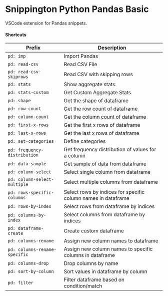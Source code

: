# Snippington Python Pandas Basic
VSCode extension for Pandas snippets.

#### Shortcuts

| Prefix | Description |
| ------ | ------------ |
| `pd: imp` | Import Pandas |
| `pd: read-csv` | Read CSV File |
| `pd: read-csv-skiprows` | Read CSV with skipping rows |
| `pd: stats` | Show aggregate stats. |
| `pd: stats-custom` | Get Custom Aggregate Stats |
| `pd: shape` | Get the shape of dataframe |
| `pd: row-count` | Get the row count of dataframe |
| `pd: column-count` | Get the column count of dataframe |
| `pd: first-x-rows` | Get the first x rows of dataframe |
| `pd: last-x-rows` | Get the last x rows of dataframe |
| `pd: set-categories` | Define categories |
| `pd: frequency-distribution` | Get frequency distribution of values for a column |
| `pd: data-sample` | Get sample of data from dataframe |
| `pd: column-select` | Select single column from dataframe |
| `pd: column-select-multiple` | Select multiple columns from dataframe |
| `pd: rows-specific-columns` | Select rows by indices for specific column names in dataframe |
| `pd: rows-by-index` | Select rows from dataframe by indices |
| `pd: columns-by-index` | Select columns from dataframe by indices |
| `pd: dataframe-create` | Create custom dataframe |
| `pd: columns-rename` | Assign new column names to dataframe |
| `pd: columns-rename-specific` | Assign new column names to specific columns in dataframe |
| `pd: columns-drop` | Drop columns by name |
| `pd: sort-by-column` | Sort values in dataframe by column |
| `pd: filter` | Filter dataframe based on condition/match |